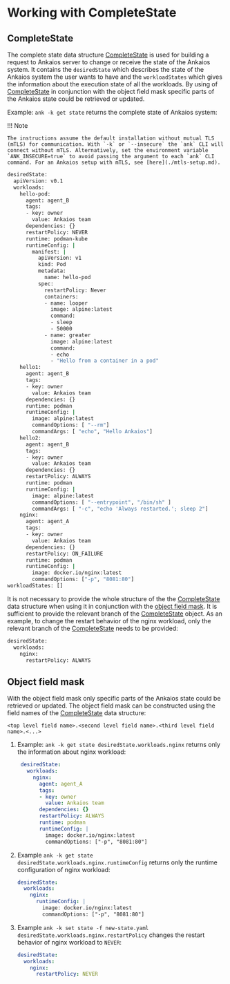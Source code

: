 # Working with CompleteState

## CompleteState

The complete state data structure [CompleteState](./_ankaios.proto.md#completestate) is used for building a request to Ankaios server to change or receive the state of the Ankaios system. It contains the `desiredState` which describes the state of the Ankaios system the user wants to have and the `workloadStates` which gives the information about the execution state of all the workloads. By using of [CompleteState](./_ankaios.proto.md#completestate) in conjunction with the object field mask specific parts of the Ankaios state could be retrieved or updated.

Example: `ank -k get state` returns the complete state of Ankaios system:

!!! Note

    The instructions assume the default installation without mutual TLS (mTLS) for communication. With `-k` or `--insecure` the `ank` CLI will connect without mTLS. Alternatively, set the environment variable `ANK_INSECURE=true` to avoid passing the argument to each `ank` CLI command. For an Ankaios setup with mTLS, see [here](./mtls-setup.md).

```bash
desiredState:
  apiVersion: v0.1
  workloads:
    hello-pod:
      agent: agent_B
      tags:
      - key: owner
        value: Ankaios team
      dependencies: {}
      restartPolicy: NEVER
      runtime: podman-kube
      runtimeConfig: |
        manifest: |
          apiVersion: v1
          kind: Pod
          metadata:
            name: hello-pod
          spec:
            restartPolicy: Never
            containers:
            - name: looper
              image: alpine:latest
              command:
              - sleep
              - 50000
            - name: greater
              image: alpine:latest
              command:
              - echo
              - "Hello from a container in a pod"
    hello1:
      agent: agent_B
      tags:
      - key: owner
        value: Ankaios team
      dependencies: {}
      runtime: podman
      runtimeConfig: |
        image: alpine:latest
        commandOptions: [ "--rm"]
        commandArgs: [ "echo", "Hello Ankaios"]
    hello2:
      agent: agent_B
      tags:
      - key: owner
        value: Ankaios team
      dependencies: {}
      restartPolicy: ALWAYS
      runtime: podman
      runtimeConfig: |
        image: alpine:latest
        commandOptions: [ "--entrypoint", "/bin/sh" ]
        commandArgs: [ "-c", "echo 'Always restarted.'; sleep 2"]
    nginx:
      agent: agent_A
      tags:
      - key: owner
        value: Ankaios team
      dependencies: {}
      restartPolicy: ON_FAILURE
      runtime: podman
      runtimeConfig: |
        image: docker.io/nginx:latest
        commandOptions: ["-p", "8081:80"]
workloadStates: []
```

It is not necessary to provide the whole structure of the the [CompleteState](./_ankaios.proto.md#completestate) data structure when using it in conjunction with the [object field mask](#object-field-mask). It is sufficient to provide the relevant branch of the [CompleteState](./_ankaios.proto.md#completestate) object. As an example, to change the restart behavior of the nginx workload, only the relevant branch of the [CompleteState](./_ankaios.proto.md#completestate) needs to be provided:

```bash
desiredState:
  workloads:
    nginx:
      restartPolicy: ALWAYS
```

## Object field mask

With the object field mask only specific parts of the Ankaios state could be retrieved or updated.
The object field mask can be constructed using the field names of the [CompleteState](./_ankaios.proto.md#completestate) data structure:

```text
<top level field name>.<second level field name>.<third level field name>.<...>
```

1. Example: `ank -k get state desiredState.workloads.nginx` returns only the information about nginx workload:

   ```yaml
    desiredState:
      workloads:
        nginx:
          agent: agent_A
          tags:
          - key: owner
            value: Ankaios team
          dependencies: {}
          restartPolicy: ALWAYS
          runtime: podman
          runtimeConfig: |
            image: docker.io/nginx:latest
            commandOptions: ["-p", "8081:80"]
   ```

2. Example `ank -k get state desiredState.workloads.nginx.runtimeConfig` returns only the runtime configuration of nginx workload:

   ```yaml
   desiredState:
     workloads:
       nginx:
         runtimeConfig: |
           image: docker.io/nginx:latest
           commandOptions: ["-p", "8081:80"]
   ```

3. Example `ank -k set state -f new-state.yaml desiredState.workloads.nginx.restartPolicy` changes the restart behavior of nginx workload to `NEVER`:

   ```yaml title="new-state.yaml"
   desiredState:
     workloads:
       nginx:
         restartPolicy: NEVER
   ```
